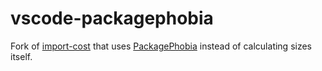 # vscode-packagephobia

Fork of [import-cost](https://github.com/wix/import-cost) that uses [PackagePhobia](https://packagephobia.now.sh) instead of calculating sizes itself.
